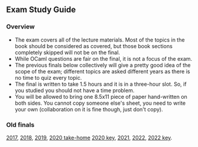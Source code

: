 ## Exam Study Guide

### Overview

*   The exam covers all of the lecture materials. Most of the topics in the book should be considered as covered, but those book sections completely skipped will not be on the final.
*   While OCaml questions are fair on the final, it is not a focus of the exam.
*   The previous finals below collectively will give a pretty good idea of the scope of the exam; different topics are asked different years as there is no time to quiz every topic.
*   The final is written to take 1.5 hours and it is in a three-hour slot.  So, if you studied you should not have a time problem.
*   You will be allowed to bring one 8.5x11 piece of paper hand-written on both sides. You cannot copy someone else's sheet, you need to write your own (collaboration on it is fine though, just don't copy).

### Old finals

[2017](final-17.html), [2018](final-18.html), [2019](final-19.html), [2020 take-home](final-20-take-home.html) [2020 key](final-20-key.pdf),  [2021](final-21.html),  [2022](final-22.html), [2022 key](final-22-key.pdf).
